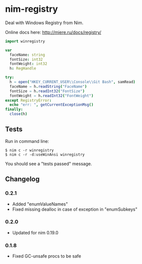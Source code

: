 # nim-registry

Deal with Windows Registry from Nim.

Online docs here: http://miere.ru/docs/registry/

```nim
import winregistry

var
  faceName: string
  fontSize: int32
  fontWeight: int32
  h: RegHandle

try:
  h = open("HKEY_CURRENT_USER\\Console\\Git Bash", samRead)
  faceName = h.readString("FaceName")
  fontSize = h.readInt32("FontSize")
  fontWeight = h.readInt32("FontWeight")
except RegistryError:
  echo "err: ", getCurrentExceptionMsg()
finally:
  close(h)
```

## Tests
Run in command line:
```
$ nim c -r winregistry
$ nim c -r -d:useWinAnsi winregistry
```
You should see a "tests passed" message.

## Changelog
### 0.2.1
- Added "enumValueNames"
- Fixed missing dealloc in case of exception in "enumSubkeys"

### 0.2.0
- Updated for nim 0.19.0

### 0.1.8
- Fixed GC-unsafe procs to be safe

